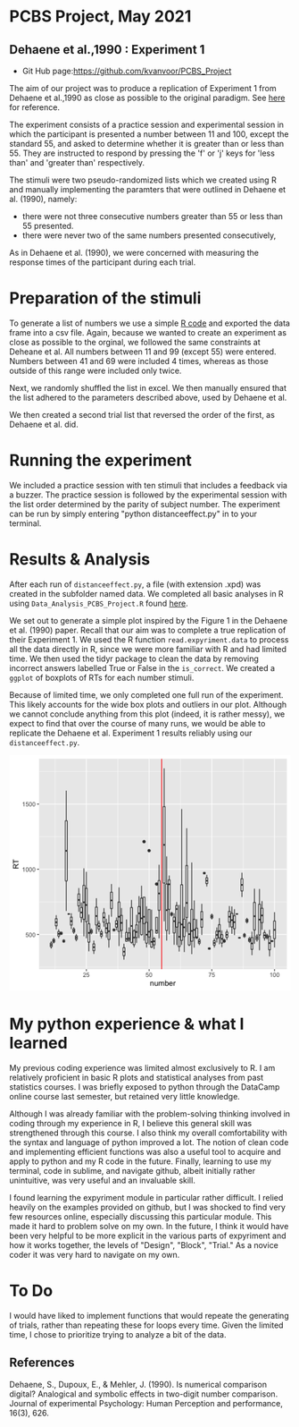 PCBS Project, May 2021
=====================
Dehaene et al.,1990 : Experiment 1
-----------------------------------
* Git Hub page:https://github.com/kvanvoor/PCBS_Project

The aim of our project was to produce a replication of Experiment 1 from Dehaene et al.,1990 as close as possible to the original paradigm. See [here](https://github.com/kvanvoor/PCBS_Project/blob/main/Dehaene%20et%20al.%20-%201990%20-%20Is%20numerical%20comparison%20digital%20Analogical%20and%20sy.pdf) for reference.

The experiment consists of a practice session and experimental session in which the participant is presented a number between 11 and 100, except the standard 55, and asked to determine whether it is greater than or less than 55. They are instructed to respond by pressing the 'f' or 'j' keys for 'less than' and 'greater than' respectively.

The stimuli were two pseudo-randomized lists which we created using R and manually implementing the paramters that were outlined in Dehaene et al. (1990), namely:
  * there were not three consecutive numbers greater than 55 or less than 55 presented.
  * there were never two of the same numbers presented consecutively,

As in Dehaene et al. (1990), we were concerned with measuring the response times of the participant during each trial. 


# Preparation of the stimuli
To generate a list of numbers we use a simple [R code](https://github.com/kvanvoor/PCBS_Project/blob/main/stimuli_list_generator.R) and exported the data frame into a csv file. Again, because we wanted to create an experiment as close as possible to the orginal, we followed the same constraints at Deheane et al. All numbers between 11 and 99 (except 55) were entered. Numbers between 41 and 69 were included 4 times, whereas as those outside of this range were included only twice.

Next, we randomly shuffled the list in excel. We then manually ensured that the list adhered to the parameters described above, used by Dehaene et al.

We then created a second trial list that reversed the order of the first, as Dehaene et al. did.

# Running the experiment

We included a practice session with ten stimuli that includes a feedback via a buzzer. The practice session is followed by the experimental session with the list order determined by the parity of subject number. The experiment can be run by simply entering "python distanceeffect.py" in to your terminal.

# Results & Analysis
After each run of ````distanceeffect.py````, a file (with extension .xpd) was created in the subfolder named data. We completed all basic analyses in R using ````Data_Analysis_PCBS_Project.R```` found [here](https://github.com/kvanvoor/PCBS_Project/blob/main/Data_Analysis_PCBS_Project.R).

We set out to generate a simple plot inspired by the Figure 1 in the Dehaene et al. (1990) paper. Recall that our aim was to complete a true replication of their Experiment 1. We used the R function ````read.expyriment.data```` to process all the data directly in R, since we were more familiar with R and had limited time. We then used the tidyr package to clean the data by removing incorrect answers labelled True or False in the ````is_correct````. We created a ````ggplot```` of boxplots of RTs for each number stimuli.

Because of limited time, we only completed one full run of the experiment. This likely accounts for the wide box plots and outliers in our plot. Although we cannot conclude anything from this plot (indeed, it is rather messy), we expect to find that over the course of many runs, we would be able to replicate the Dehaene et al. Experiment 1 results reliably using our ````distanceeffect.py````. 

![Fig. 1](RplotPCBS_Project.png)

# My python experience & what I learned

My previous coding experience was limited almost exclusively to R. I am relatively proficient in basic R plots and statistical analyses from past statistics courses. I was briefly exposed to python through the DataCamp online course last semester, but retained very little knowledge.

Although I was already familiar with the problem-solving thinking involved in coding through my experience in R, I believe this general skill was strengthened through this course. I also think my overall comfortability with the syntax and language of python improved a lot. The notion of clean code and implementing efficient functions was also a useful tool to acquire and apply to python and my R code in the future. Finally, learning to use my terminal, code in sublime, and navigate github, albeit initially rather unintuitive, was very useful and an invaluable skill.

I found learning the expyriment module in particular rather difficult. I relied heavily on the examples provided on github, but I was shocked to find very few resources online, especially discussing this particular module. This made it hard to problem solve on my own. In the future, I think it would have been very helpful to be more explicit in the various parts of expyriment and how it works together, the levels of "Design", "Block", "Trial." As a novice coder it was very hard to navigate on my own. 


# To Do
I would have liked to implement functions that would repeate the generating of trials, rather than repeating these for loops every time. Given the limited time, I chose to prioritize trying to analyze a bit of the data. 


References
----------
Dehaene, S., Dupoux, E., & Mehler, J. (1990). Is numerical comparison digital? Analogical and symbolic effects in two-digit number comparison. Journal of experimental Psychology: Human Perception and performance, 16(3), 626.


